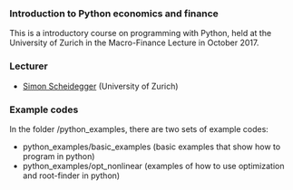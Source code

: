 ### Introduction to Python economics and finance

This is a introductory course on programming with Python, held at the 
University of Zurich in the Macro-Finance Lecture in October 2017.

### Lecturer
* [Simon Scheidegger](https://sites.google.com/site/simonscheidegger/) (University of Zurich)

### Example codes

In the folder /python_examples, there are two sets of example codes:
+ python_examples/basic_examples (basic examples that show how to program in python)
+ python_examples/opt_nonlinear (examples of how to use optimization and root-finder in python)

